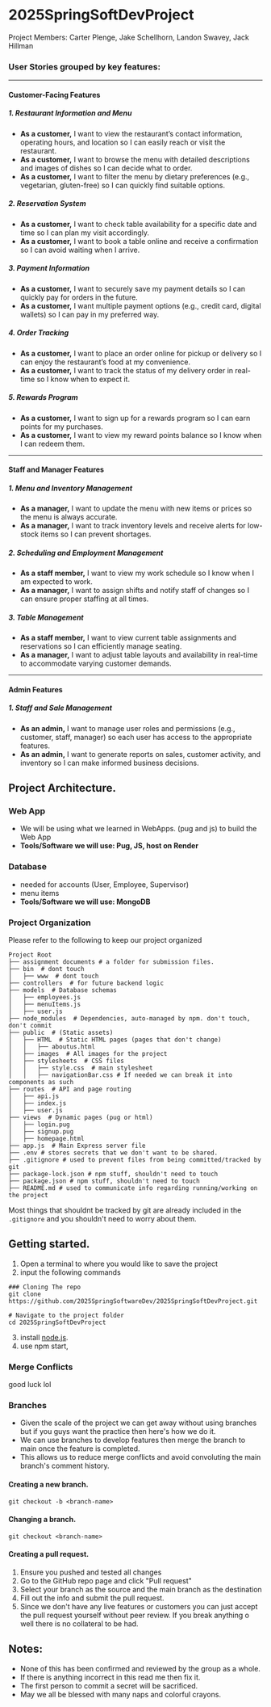 # 2025SpringSoftDevProject
Project Members: Carter Plenge, Jake Schellhorn, Landon Swavey, Jack Hillman

### User Stories grouped by key features:
---

#### Customer-Facing Features

##### 1. Restaurant Information and Menu
- **As a customer,** I want to view the restaurant’s contact information, operating hours, and location so I can easily reach or visit the restaurant.  
- **As a customer,** I want to browse the menu with detailed descriptions and images of dishes so I can decide what to order.  
- **As a customer,** I want to filter the menu by dietary preferences (e.g., vegetarian, gluten-free) so I can quickly find suitable options.  

##### 2. Reservation System
- **As a customer,** I want to check table availability for a specific date and time so I can plan my visit accordingly.  
- **As a customer,** I want to book a table online and receive a confirmation so I can avoid waiting when I arrive.  

##### 3. Payment Information
- **As a customer,** I want to securely save my payment details so I can quickly pay for orders in the future.  
- **As a customer,** I want multiple payment options (e.g., credit card, digital wallets) so I can pay in my preferred way.  

##### 4. Order Tracking
- **As a customer,** I want to place an order online for pickup or delivery so I can enjoy the restaurant’s food at my convenience.  
- **As a customer,** I want to track the status of my delivery order in real-time so I know when to expect it.  

##### 5. Rewards Program
- **As a customer,** I want to sign up for a rewards program so I can earn points for my purchases.  
- **As a customer,** I want to view my reward points balance so I know when I can redeem them.  

---

#### Staff and Manager Features  

##### 1. Menu and Inventory Management  
- **As a manager,** I want to update the menu with new items or prices so the menu is always accurate.  
- **As a manager,** I want to track inventory levels and receive alerts for low-stock items so I can prevent shortages.  

##### 2. Scheduling and Employment Management  
- **As a staff member,** I want to view my work schedule so I know when I am expected to work.  
- **As a manager,** I want to assign shifts and notify staff of changes so I can ensure proper staffing at all times.  

##### 3. Table Management  
- **As a staff member,** I want to view current table assignments and reservations so I can efficiently manage seating.  
- **As a manager,** I want to adjust table layouts and availability in real-time to accommodate varying customer demands.  

---

#### Admin Features  

##### 1. Staff and Sale Management  
- **As an admin,** I want to manage user roles and permissions (e.g., customer, staff, manager) so each user has access to the appropriate features.  
- **As an admin,** I want to generate reports on sales, customer activity, and inventory so I can make informed business decisions.  



## Project Architecture. 
### Web App
- We will be using what we learned in WebApps. (pug and js) to build the Web App
- **Tools/Software we will use: Pug, JS, host on Render**

### Database
- needed for accounts (User, Employee, Supervisor)
- menu items
- **Tools/Software we will use: MongoDB**
  
### Project Organization
Please refer to the following to keep our project organized

```
Project Root
├── assignment documents # a folder for submission files.
├── bin  # dont touch
│   ├── www  # dont touch
├── controllers  # for future backend logic
├── models  # Database schemas 
│   ├── employees.js  
│   ├── menuItems.js  
│   ├── user.js  
├── node_modules  # Dependencies, auto-managed by npm. don't touch, don't commit
├── public  # (Static assets)  
│   ├── HTML  # Static HTML pages (pages that don't change)
│   │   ├── aboutus.html  
│   ├── images  # All images for the project
│   ├── stylesheets  # CSS files 
│   │   ├── style.css  # main stylesheet
│   │   ├── navigationBar.css # If needed we can break it into components as such
├── routes  # API and page routing
│   ├── api.js  
│   ├── index.js  
│   ├── user.js  
├── views  # Dynamic pages (pug or html) 
│   ├── login.pug
│   ├── signup.pug
│   ├── homepage.html
├── app.js  # Main Express server file
├── .env # stores secrets that we don't want to be shared. 
├── .gitignore # used to prevent files from being committed/tracked by git
├── package-lock.json # npm stuff, shouldn't need to touch
├── package.json # npm stuff, shouldn't need to touch
├── README.md # used to communicate info regarding running/working on the project
```
Most things that shouldnt be tracked by git are already included in the ```.gitignore``` and you shouldn't need to worry about them. 

## Getting started.
1. Open a terminal to where you would like to save the project
2. input the following commands
```
### Cloning The repo
git clone https://github.com/2025SpringSoftwareDev/2025SpringSoftDevProject.git

# Navigate to the project folder
cd 2025SpringSoftDevProject
```
3. install [node.js](https://nodejs.org/en/download).
4. use npm start, 
   
### Merge Conflicts
good luck lol

### Branches
- Given the scale of the project we can get away without using branches but if you guys want the practice then here's how we do it. 
- We can use branches to develop features then merge the branch to main once the feature is completed. 
- This allows us to reduce merge conflicts and avoid convoluting the main branch's comment history.
#### Creating a new branch.
  ```
  git checkout -b <branch-name>
  ```
#### Changing a branch.
  ```
  git checkout <branch-name>
  ```
#### Creating a pull request.
1. Ensure you pushed and tested all changes
2. Go to the GitHub repo page and click "Pull request"
3. Select your branch as the source and the main branch as the destination
4. Fill out the info and submit the pull request.
5. Since we don't have any live features or customers you can just accept the pull request yourself without peer review. If you break anything o well there is no collateral to be had. 

## Notes: 
- None of this has been confirmed and reviewed by the group as a whole.
- If there is anything incorrect in this read me then fix it.
- The first person to commit a secret will be sacrificed.
- May we all be blessed with many naps and colorful crayons.
